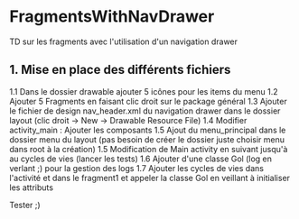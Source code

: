 # FragmentsWithNavDrawer
TD sur les fragments avec l'utilisation d'un navigation drawer

## 1. Mise en place des différents fichiers

1.1 Dans le dossier drawable ajouter 5 icônes pour les items du menu
1.2 Ajouter 5 Fragments en faisant clic droit sur le package général
1.3 Ajouter le  fichier de design nav_header.xml du navigation drawer dans le dossier layout (clic droit → New → Drawable Resource File)
1.4 Modifier activity_main : Ajouter les composants
1.5 Ajout du menu_principal dans le dossier menu du layout (pas besoin de créer le dossier juste choisir menu dans root à la création)
1.5 Modification de Main activity en suivant jusqu'à au cycles de vies (lancer les tests)
1.6 Ajouter d'une classe Gol (log en verlant ;) pour la gestion des logs 
1.7 Ajouter les cycles de vies dans l'activité et dans le fragment1 et appeler la classe Gol en veillant à initialiser les attributs 

Tester ;)


